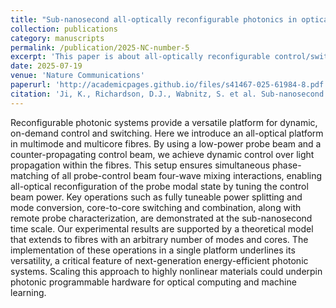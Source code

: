 ```yaml
---
title: "Sub-nanosecond all-optically reconfigurable photonics in optical fibres"
collection: publications
category: manuscripts
permalink: /publication/2025-NC-number-5
excerpt: 'This paper is about all-optically reconfigurable control/switching of the modes in multimode fibres or the powers in different cores of multicore fibres.'
date: 2025-07-19
venue: 'Nature Communications'
paperurl: 'http://academicpages.github.io/files/s41467-025-61984-8.pdf'
citation: 'Ji, K., Richardson, D.J., Wabnitz, S. et al. Sub-nanosecond all-optically reconfigurable photonics in optical fibres. Nat Commun 16, 6665 (2025).'
---
```


Reconfigurable photonic systems provide a versatile platform for dynamic, on-demand control and switching. Here we introduce an all-optical platform in multimode and multicore fibres. By using a low-power probe beam and a counter-propagating control beam, we achieve dynamic control over light propagation within the fibres. This setup ensures simultaneous phase-matching of all probe-control beam four-wave mixing interactions, enabling all-optical reconfiguration of the probe modal state by tuning the control beam power. Key operations such as fully tuneable power splitting and mode conversion, core-to-core switching and combination, along with remote probe characterization, are demonstrated at the sub-nanosecond time scale. Our experimental results are supported by a theoretical model that extends to fibres with an arbitrary number of modes and cores. The implementation of these operations in a single platform underlines its versatility, a critical feature of next-generation energy-efficient photonic systems. Scaling this approach to highly nonlinear materials could underpin photonic programmable hardware for optical computing and machine learning.

